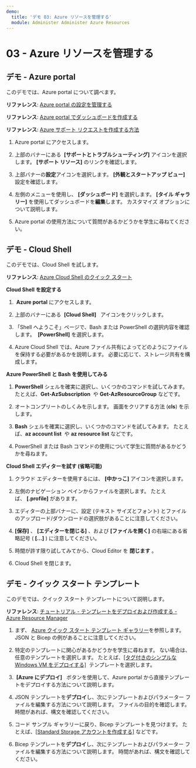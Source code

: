 ```yaml
---
demo:
  title: 'デモ 03: Azure リソースを管理する'
  module: Administer Administer Azure Resources
---
```

# 03 - Azure リソースを管理する

## デモ - Azure portal

このデモでは、Azure portal について調べます。

**リファレンス**: [Azure portal の設定を管理する](https://docs.microsoft.com/azure/azure-portal/set-preferences)

**リファレンス**: [Azure portal でダッシュボードを作成する](https://docs.microsoft.com/azure/azure-portal/azure-portal-dashboards)

**リファレンス**: [Azure サポート リクエストを作成する方法](https://docs.microsoft.com/azure/azure-portal/supportability/how-to-create-azure-support-request)

1. Azure portal にアクセスします。

1. 上部のバナーにある  **[サポートとトラブルシューティング]** アイコンを選択します。 **[サポート リソース]** のリンクを確認します。 

1. 上部バナーの**設定**アイコンを選択します。 **[外観とスタートアップ ビュー]** 設定を確認します。 

1. 左側のメニューを使用し、 **[ダッシュボード]** を選択します。 **[タイル ギャラリー]** を使用してダッシュボードを**編集**します。 カスタマイズ オプションについて説明します。 

1. Azure portal の使用方法について質問があるかどうかを学生に尋ねてください。 

## デモ - Cloud Shell

このデモでは、Cloud Shell を試します。

**リファレンス**: [Azure Cloud Shell のクイック スタート](https://learn.microsoft.com/en-us/azure/cloud-shell/quickstart?tabs=azurecli)

**Cloud Shell を設定する**

1.   **Azure portal** にアクセスします。

1.  上部のバナーにある  **[Cloud Shell]**   アイコンをクリックします。

1.  「Shell へようこそ」ページで、Bash または PowerShell の選択内容を確認します。  **[PowerShell]** を選択します。

1.  Azure Cloud Shell では、Azure ファイル共有によってどのようにファイルを保持する必要があるかを説明します。 必要に応じて、ストレージ共有を構成します。 

**Azure PowerShell と Bash を使用してみる**

1. **PowerShell** シェルを確実に選択し、いくつかのコマンドを試してみます。 たとえば、**Get-AzSubscription**  や **Get-AzResourceGroup** などです。

1. オートコンプリートのしくみを示します。 画面をクリアする方法 (**cls**) を示します。 

1. **Bash** シェルを確実に選択し、いくつかのコマンドを試してみます。 たとえば、**az account list**  や **az resource list** などです。

1. PowerShell または Bash コマンドの使用について学生に質問があるかどうかを尋ねます。 

**Cloud Shell エディターを試す (省略可能)**

1. クラウド エディターを使用するには、 **[中かっこ]** アイコンを選択します。

1. 左側のナビゲーション ペインからファイルを選択します。 たとえば、 **[.profile]** があります。

1. エディターの上部バナーに、設定 (テキスト サイズとフォント) とファイルのアップロード/ダウンロードの選択肢があることに注意してください。

1. **[保存]** 、 **[エディターを閉じる]** 、および **[ファイルを開く]** の右端にある省略記号 ( **[\...]** ) に注意してください。

1. 時間が許す限り試してみてから、Cloud Editor を **閉じます** 。

1. Cloud Shell を閉じます。

## デモ - クイック スタート テンプレート

このデモでは、クイック スタート テンプレートについて説明します。

**リファレンス**: [チュートリアル - テンプレートをデプロイおよび作成する - Azure Resource Manager](https://docs.microsoft.com/en-us/azure/azure-resource-manager/templates/template-tutorial-create-first-template?tabs=azure-powershell)

1. まず、 [Azure クイック スタート テンプレート ギャラリー](https://learn.microsoft.com/en-us/samples/browse/?expanded=azure&products=azure-resource-manager)を参照します。 JSON と Bicep の例があることに注意してください。 

1. 特定のテンプレートに関心があるかどうかを学生に尋ねます。 ない場合は、任意のテンプレートを選択します。 たとえば、[[タグ付きのシンプルな Windows VM をデプロイする]](https://learn.microsoft.com/en-us/samples/azure/azure-quickstart-templates/vm-tags/)  テンプレートを選択します。

1.  **[Azure にデプロイ]**   ボタンを使用して、Azure portal から直接テンプレートをデプロイする方法について説明します。

1. JSON テンプレートを**デプロイ**し、次にテンプレートおよびパラメーター ファイルを編集する方法について説明します。 ファイルの目的を確認します。 時間があれば、構文を確認してください。 

1. コード サンプル ギャラリーに戻り、Bicep テンプレートを見つけます。 たとえば、[[Standard Storage アカウントを作成する]](https://learn.microsoft.com/en-us/samples/azure/azure-quickstart-templates/storage-account-create/) などです。 

1. Bicep テンプレートを**デプロイ**し、次にテンプレートおよびパラメーター ファイルを編集する方法について説明します。 時間があれば、構文を確認してください。 
